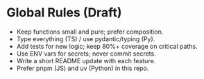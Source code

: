 # Global Rules (Draft)
- Keep functions small and pure; prefer composition.
- Type everything (TS) / use pydantic/typing (Py).
- Add tests for new logic; keep 80%+ coverage on critical paths.
- Use ENV vars for secrets; never commit secrets.
- Write a short README update with each feature.
- Prefer pnpm (JS) and uv (Python) in this repo.
